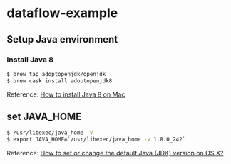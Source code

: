 # dataflow-example

## Setup Java environment

### Install Java 8

```bash
$ brew tap adoptopenjdk/openjdk
$ brew cask install adoptopenjdk8
```

Reference: [How to install Java 8 on Mac](https://stackoverflow.com/a/28635465)

## set JAVA_HOME

```bash
$ /usr/libexec/java_home -V
$ export JAVA_HOME=`/usr/libexec/java_home -v 1.8.0_242`
```

Reference: [How to set or change the default Java (JDK) version on OS X?](https://stackoverflow.com/a/24657630)